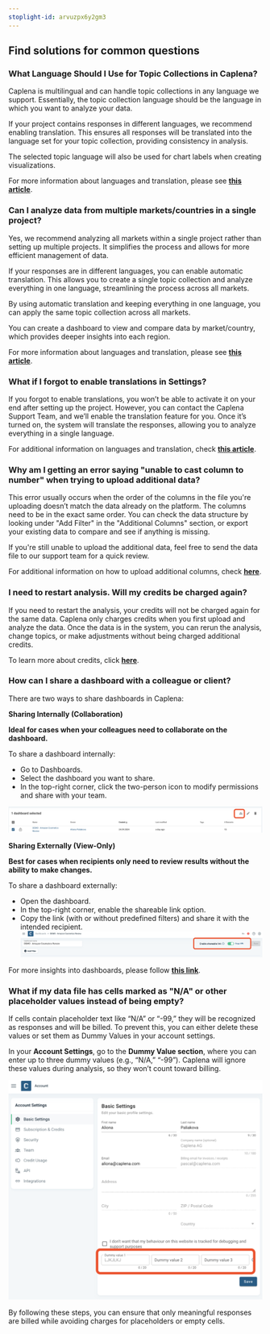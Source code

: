 ```yaml
---
stoplight-id: arvuzpx6y2gm3
---
```


## Find solutions for common questions

### What Language Should I Use for Topic Collections in Caplena?

Caplena is multilingual and can handle topic collections in any language we support. Essentially, the topic collection language should be the language in which you want to analyze your data.

If your project contains responses in different languages, we recommend enabling translation. This ensures all responses will be translated into the language set for your topic collection, providing consistency in analysis.

The selected topic language will also be used for chart labels when creating visualizations. 

For more information about languages and translation, please see [**this article**](09-01-Languages.md).


### Can I analyze data from multiple markets/countries in a single project?
Yes, we recommend analyzing all markets within a single project rather than setting up multiple projects. It simplifies the process and allows for more efficient management of data.

If your responses are in different languages, you can enable automatic translation. This allows you to create a single topic collection and analyze everything in one language, streamlining the process across all markets.

By using automatic translation and keeping everything in one language, you can apply the same topic collection across all markets.

You can create a dashboard to view and compare data by market/country, which provides deeper insights into each region.

For more information about languages and translation, please see [**this article**](09-01-Languages.md).

### What if I forgot to enable translations in Settings?

If you forgot to enable translations, you won’t be able to activate it on your end after setting up the project. However, you can contact the Caplena Support Team, and we’ll enable the translation feature for you. Once it’s turned on, the system will translate the responses, allowing you to analyze everything in a single language.

For additional information on languages and translation, check [**this article**](09-01-Languages.md).

### Why am I getting an error saying "unable to cast column to number" when trying to upload additional data?

This error usually occurs when the order of the columns in the file you're uploading doesn’t match the data already on the platform. The columns need to be in the exact same order. You can check the data structure by looking under "Add Filter" in the "Additional Columns" section, or export your existing data to compare and see if anything is missing.

If you're still unable to upload the additional data, feel free to send the data file to our support team for a quick review.

For additional information on how to upload additional columns, check [**here**](12-Data-Manipulations.md).


### I need to restart analysis. Will my credits be charged again?
If you need to restart the analysis, your credits will not be charged again for the same data. Caplena only charges credits when you first upload and analyze the data. Once the data is in the system, you can rerun the analysis, change topics, or make adjustments without being charged additional credits.

To learn more about credits, click [**here**](03-05-Credits.md).

### How can I share a dashboard with a colleague or client?

There are two ways to share dashboards in Caplena:

**Sharing Internally (Collaboration)**

**Ideal for cases when your colleagues need to collaborate on the dashboard.**

To share a dashboard internally:
- Go to Dashboards.
- Select the dashboard you want to share.
- In the top-right corner, click the two-person icon to modify permissions and share with your team.

![Screenshot 2024-09-25 at 17.00.27.png](<../assets/images/Screenshot 2024-09-25 at 17.00.27.png>)


**Sharing Externally (View-Only)**

**Best for cases when recipients only need to review results without the ability to make changes.**

To share a dashboard externally:

- Open the dashboard.
- In the top-right corner, enable the shareable link option.
- Copy the link (with or without predefined filters) and share it with the intended recipient.
![Screenshot 2024-09-25 at 16.58.34.png](<../assets/images/Screenshot 2024-09-25 at 16.58.34.png>)

For more insights into dashboards, please follow [**this link**](07-02-Creating-Dasboards.md).

### What if my data file has cells marked as "N/A" or other placeholder values instead of being empty?
 If cells contain placeholder text like “N/A” or “-99,” they will be recognized as responses and will be billed. To prevent this, you can either delete these values or set them as Dummy Values in your account settings.

 In your **Account Settings**, go to the **Dummy Value section**, where you can enter up to three dummy values (e.g., “N/A,” “-99”). Caplena will ignore these values during analysis, so they won’t count toward billing.

 ![Screenshot 2024-11-04 at 16.52.13.png](<../assets/images/Screenshot 2024-11-04 at 16.52.13.png>)


By following these steps, you can ensure that only meaningful responses are billed while avoiding charges for placeholders or empty cells.